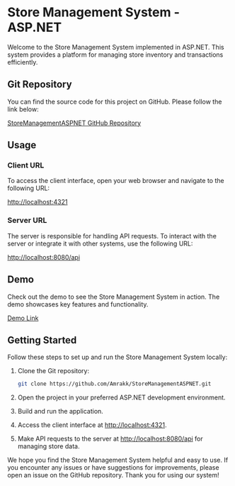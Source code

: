 # Store Management System - ASP.NET

Welcome to the Store Management System implemented in ASP.NET. This system provides a platform for managing store inventory and transactions efficiently.

## Git Repository

You can find the source code for this project on GitHub. Please follow the link below:

[StoreManagementASPNET GitHub Repository](https://github.com/Amrakk/StoreManagementASPNET)

## Usage

### Client URL

To access the client interface, open your web browser and navigate to the following URL:

[http://localhost:4321](http://localhost:4321)

### Server URL

The server is responsible for handling API requests. To interact with the server or integrate it with other systems, use the following URL:

[http://localhost:8080/api](http://localhost:8080/api)

## Demo

Check out the demo to see the Store Management System in action. The demo showcases key features and functionality.

[Demo Link](https://drive.google.com/drive/folders/1PyBtCtcs2ouoTi5fr-9sydm0gCYaasED?usp=sharing)

## Getting Started

Follow these steps to set up and run the Store Management System locally:

1. Clone the Git repository:

    ```bash
    git clone https://github.com/Amrakk/StoreManagementASPNET.git
    ```

2. Open the project in your preferred ASP.NET development environment.

3. Build and run the application.

4. Access the client interface at [http://localhost:4321](http://localhost:4321).

5. Make API requests to the server at [http://localhost:8080/api](http://localhost:8080/api) for managing store data.

We hope you find the Store Management System helpful and easy to use. If you encounter any issues or have suggestions for improvements, please open an issue on the GitHub repository. Thank you for using our system!
